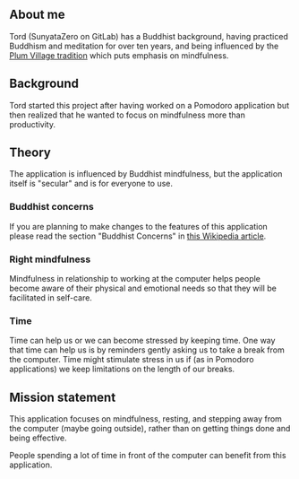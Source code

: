 
## About me

Tord (SunyataZero on GitLab) has a Buddhist background, having practiced Buddhism and meditation for over ten years, and being influenced by the [Plum Village tradition](https://plumvillage.org/) which puts emphasis on mindfulness.


## Background

Tord started this project after having worked on a Pomodoro application but then realized that he wanted to focus on mindfulness more than productivity.

## Theory

The application is influenced by Buddhist mindfulness, but the application itself is "secular" and is for everyone to use.

### Buddhist concerns

If you are planning to make changes to the features of this application please read the section "Buddhist Concerns" in [this Wikipedia article](https://en.wikipedia.org/wiki/Mindfulness_and_technology).

### Right mindfulness

Mindfulness in relationship to working at the computer helps people become aware of their physical and emotional needs so that they will be facilitated in self-care.

### Time

Time can help us or we can become stressed by keeping time. One way that time can help us is by reminders gently asking us to take a break from the computer. Time might stimulate stress in us if (as in Pomodoro applications) we keep limitations on the length of our breaks.


## Mission statement

This application focuses on mindfulness, resting, and stepping away from the computer (maybe going outside), rather than on getting things done and being effective.

People spending a lot of time in front of the computer can benefit from this application.
